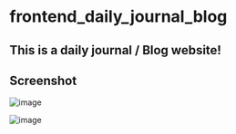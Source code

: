 # frontend_daily_journal_blog
## This is a daily journal / Blog website!


## Screenshot
![image](https://user-images.githubusercontent.com/64991182/179368478-7663a32b-75ec-4eef-89ae-2312587387cf.png)


![image](https://user-images.githubusercontent.com/64991182/179368497-5b1f2407-663e-4e13-8ade-bcdb0ec78f6f.png)

